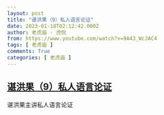 ```yaml
---
layout: post
title: "谌洪果（9）私人语言论证"
date: 2023-01-18T02:12:42.000Z
author: 老虎庙 · 虎侃
from: https://www.youtube.com/watch?v=9A43_WcJAC4
tags: [ 老虎庙 ]
comments: True
categories: [ 老虎庙 ]
---
```

<!--1674007962000-->
[谌洪果（9）私人语言论证](https://www.youtube.com/watch?v=9A43_WcJAC4)
------

<div>
谌洪果主讲私人语言论证
</div>
